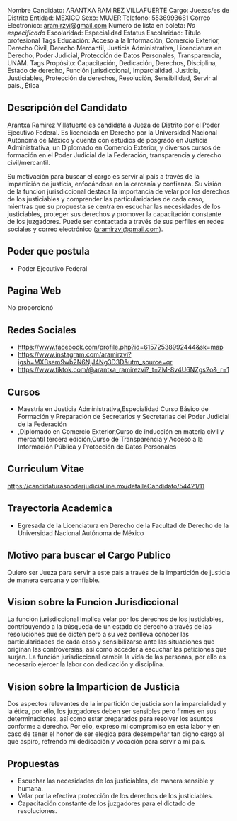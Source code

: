 Nombre Candidato: ARANTXA RAMIREZ VILLAFUERTE
Cargo: Juezas/es de Distrito
Entidad: MEXICO
Sexo: MUJER
Telefono: 5536993681
Correo Electronico: aramirzvi@gmail.com
Numero de lista en boleta: *No especificado*
Escolaridad: Especialidad
Estatus Escolaridad: Título profesional
Tags Educación: Acceso a la Información, Comercio Exterior, Derecho Civil, Derecho Mercantil, Justicia Administrativa, Licenciatura en Derecho, Poder Judicial, Protección de Datos Personales, Transparencia, UNAM.
Tags Propósito: Capacitación, Dedicación, Derechos, Disciplina, Estado de derecho, Función jurisdiccional, Imparcialidad, Justicia, Justiciables, Protección de derechos, Resolución, Sensibilidad, Servir al país., Ética


## Descripción del Candidato 

Arantxa Ramirez Villafuerte es candidata a Jueza de Distrito por el Poder Ejecutivo Federal. Es licenciada en Derecho por la Universidad Nacional Autónoma de México y cuenta con estudios de posgrado en Justicia Administrativa, un Diplomado en Comercio Exterior, y diversos cursos de formación en el Poder Judicial de la Federación, transparencia y derecho civil/mercantil.

Su motivación para buscar el cargo es servir al país a través de la impartición de justicia, enfocándose en la cercanía y confianza.  Su visión de la función jurisdiccional destaca la importancia de velar por los derechos de los justiciables y comprender las particularidades de cada caso, mientras que su propuesta se centra en escuchar las necesidades de los justiciables, proteger sus derechos y promover la capacitación constante de los juzgadores.  Puede ser contactada a través de sus perfiles en redes sociales y correo electrónico (aramirzvi@gmail.com).


## Poder que postula

- Poder Ejecutivo Federal


## Pagina Web

No proporcionó


## Redes Sociales

- https://www.facebook.com/profile.php?id=61572538992444&sk=map
- https://www.instagram.com/aramirzvi?igsh=MXBsem9wb2N6NjJ4Ng3D3D&utm_source=qr
- https://www.tiktok.com/@arantxa_ramirezvi?_t=ZM-8v4U6NZgs2o&_r=1


## Cursos

- Maestría en Justicia Administrativa,Especialidad Curso Básico de Formación y Preparación de Secretarios y Secretarias del Poder Judicial de la Federación
- ,Diplomado en Comercio Exterior,Curso de inducción en materia civil y mercantil tercera edición,Curso de Transparencia y Acceso a la Información Pública y Protección de Datos Personales


## Curriculum Vitae

https://candidaturaspoderjudicial.ine.mx/detalleCandidato/54421/11


## Trayectoria Academica

- Egresada de la Licenciatura en Derecho de la Facultad de Derecho de la Universidad Nacional Autónoma de México


## Motivo para buscar el Cargo Publico

Quiero ser Jueza para servir a este país a través de la impartición de justicia de manera cercana y confiable.


## Vision sobre la Funcion Jurisdiccional

La función jurisdiccional implica velar por los derechos de los justiciables, contribuyendo a la búsqueda de un estado de derecho a través de las resoluciones que se dicten pero a su vez conlleva conocer las particularidades de cada caso y sensibilizarse ante las situaciones que originan las controversias, así como acceder a escuchar las peticiones que surjan. La función jurisdiccional cambia la vida de las personas, por ello es necesario ejercer la labor con dedicación y disciplina.


## Vision sobre la Imparticion de Justicia

Dos aspectos relevantes de la impartición de justicia son la imparcialidad y la ética, por ello, los juzgadores deben ser sensibles pero firmes en sus determinaciones, así como estar preparados para resolver los asuntos conforme a derecho. Por ello, expreso mi compromiso en esta labor y en caso de tener el honor de ser elegida para desempeñar tan digno cargo al que aspiro, refrendo mi dedicación y vocación para servir a mi país.


## Propuestas

- Escuchar las necesidades de los justiciables, de manera sensible y humana.
- Velar por la efectiva protección de los derechos de los justiciables.
- Capacitación constante de los juzgadores para el dictado de resoluciones.

